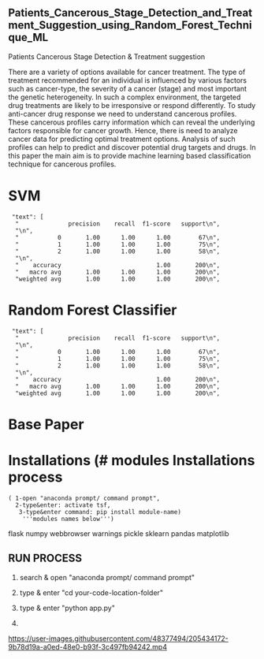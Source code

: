 ## Patients_Cancerous_Stage_Detection_and_Treatment_Suggestion_using_Random_Forest_Technique_ML
Patients Cancerous Stage Detection &amp; Treatment suggestion


There are a variety of options available for cancer treatment. The type of treatment recommended for an individual is influenced by various factors such as cancer-type, the severity of a cancer (stage) and most important the genetic heterogeneity. In such a complex environment, the targeted drug treatments are likely to be irresponsive or respond differently. To study anti-cancer drug response we need to understand cancerous profiles. These cancerous profiles carry information which can reveal the underlying factors responsible for cancer growth. Hence, there is need to analyze cancer data for predicting optimal treatment options. Analysis of such profiles can help to predict and discover potential drug targets and drugs. In this paper the main aim is to provide machine learning based classification technique for cancerous profiles. 


# SVM
     "text": [
      "              precision    recall  f1-score   support\n",
      "\n",
      "           0       1.00      1.00      1.00        67\n",
      "           1       1.00      1.00      1.00        75\n",
      "           2       1.00      1.00      1.00        58\n",
      "\n",
      "    accuracy                           1.00       200\n",
      "   macro avg       1.00      1.00      1.00       200\n",
      "weighted avg       1.00      1.00      1.00       200\n",
      
# Random Forest Classifier

     "text": [
      "              precision    recall  f1-score   support\n",
      "\n",
      "           0       1.00      1.00      1.00        67\n",
      "           1       1.00      1.00      1.00        75\n",
      "           2       1.00      1.00      1.00        58\n",
      "\n",
      "    accuracy                           1.00       200\n",
      "   macro avg       1.00      1.00      1.00       200\n",
      "weighted avg       1.00      1.00      1.00       200\n",
      
# Base Paper



# Installations (# modules Installations process 
    ( 1-open "anaconda prompt/ command prompt",
      2-type&enter: activate tsf,
       3-type&enter command: pip install module-name) 
        '''modules names below''')

flask
numpy
webbrowser
warnings
pickle
sklearn
pandas
matplotlib

## RUN PROCESS

1) search & open "anaconda prompt/ command prompt"

2) type & enter "cd your-code-location-folder"

3) type & enter "python app.py"

4) 


https://user-images.githubusercontent.com/48377494/205434172-9b78d19a-a0ed-48e0-b93f-3c497fb94242.mp4

